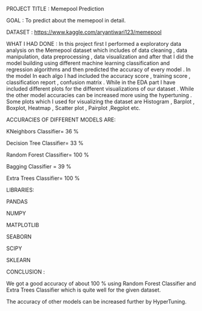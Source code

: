 PROJECT TITLE : Memepool Prediction

GOAL : To predict about the memepool in detail.

DATASET : https://www.kaggle.com/aryantiwari123/memepool

WHAT I HAD DONE : In this project first I performed a exploratory data analysis on the Memepool dataset which includes of data cleaning , data manipulation, data preprocessing , data visualization and after that I did the model building using different machine learning classification and regression algorithms and then predicted the accuracy of every model . In the model In each algo I had included the accuracy score , training score , classification report , confusion matrix . While in the EDA part I have included different plots for the different visualizations of our dataset . While the other model accuracies can be increased more using the hypertuning . Some plots which I used for visualizing the dataset are Histogram , Barplot , Boxplot, Heatmap , Scatter plot , Pairplot ,Regplot etc.

ACCURACIES OF DIFFERENT MODELS ARE:

KNeighbors Classifier= 36 %

Decision Tree Classifier= 33 %

Random Forest Classifier= 100 %

Bagging Classifier = 39 %

Extra Trees Classifier= 100 %

LIBRARIES:

PANDAS

NUMPY

MATPLOTLIB

SEABORN

SCIPY

SKLEARN

CONCLUSION :

We got a good accuracy of about 100 % using Random Forest Classifier and Extra Trees Classifier which is quite well for the given dataset.

The accuracy of other models can be increased further by HyperTuning.







 















